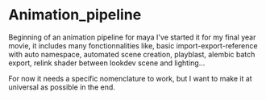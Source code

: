 # Animation_pipeline

Beginning of an animation pipeline for maya
I've started it for my final year movie, it includes many fonctionnalities like, basic import-export-reference with auto namespace, automated scene creation, playblast, alembic batch export, relink shader between lookdev scene and lighting...

For now it needs a specific nomenclature to work, but I want to make it at universal as possible in the end.
